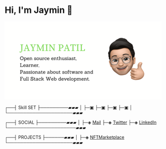 # Hi, I'm Jaymin 👋

<img src="https://github.com/jayminpatil/jayminpatil/blob/main/Jaymin%20Patil.png" alt="Open source enthusiast,
Learner,Passionate about software and Full Stack Web development. Some technologies I enjoy working with include">



┌──┤ Skill SET ├─────────▰▰▰
│
├─▣ 
├─▣ 
├─▣ 
├─▣ 
│
└─────────────────────▰▰▰

┌──┤ SOCIAL ├─────────▰▰▰
│
├─◈ <a href="mailto:jayminpatil123@gmail.com">Mail</a>
├─◈ <a href="https://twitter.com/JayminPatil">Twitter</a>
├─◈ <a href="hhttps://www.linkedin.com/in/jayminpatil/">LinkedIn</a>
└──────────────────────▰▰▰

┌──┤ PROJECTS ├──────▰▰▰
│
├─◈ <a href="https://exquisitenfts.vercel.app/">NFTMarketplace</a>
└─────────────────────▰▰▰
</pre>
